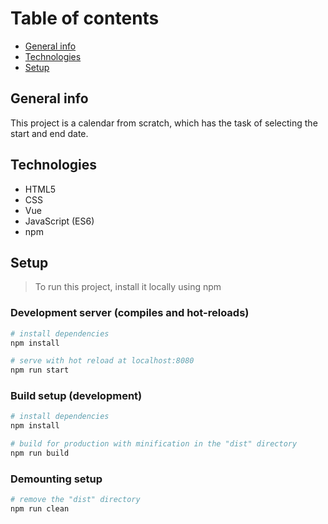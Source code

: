 # Table of contents

- [General info](#general-info)
- [Technologies](#technologies)
- [Setup](#setup)

## General info

This project is a calendar from scratch, which has the task of selecting the start and end date.

## Technologies

- HTML5
- CSS
- Vue
- JavaScript (ES6)
- npm

## Setup

> To run this project, install it locally using npm

### Development server (compiles and hot-reloads)

```bash
# install dependencies
npm install

# serve with hot reload at localhost:8080
npm run start
```

### Build setup (development)

```bash
# install dependencies
npm install

# build for production with minification in the "dist" directory
npm run build
```

### Demounting setup

```bash
# remove the "dist" directory
npm run clean
```
